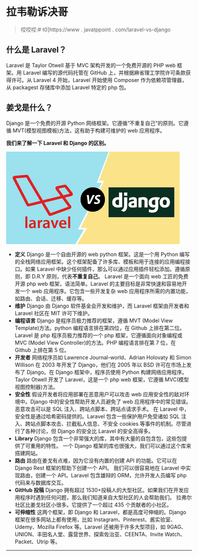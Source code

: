 # 拉韦勒诉决哥

> 哎哎哎:# t0]https://www . javatppoint . com/laravel-vs-django

## 什么是 Laravel？

Laravel 是 Taylor Otwell 基于 MVC 架构开发的一个免费开源的 PHP web 框架。用 Laravel 编写的源代码托管在 GitHub 上，并根据麻省理工学院许可条款获得许可。从 Laravel 4 开始，Laravel 开始使用 Composer 作为依赖项管理器，从 packagest 存储库中添加 Laravel 特定的 php 包。

## 姜戈是什么？

Django 是一个免费的开源 Python 网络框架。它遵循“不重复自己”的原则。它遵循 MVT(模型视图模板)方法，这有助于构建可维护的 web 应用程序。

**我们来了解一下 Laravel 和 Django 的区别。**

![Laravel vs Django](img/7f1da8888b8c9ef0a8004857eeddc181.png)

*   **定义**
    Django 是一个自由开源的 web python 框架。这是一个用 Python 编写的全栈网络应用框架。这个框架配备了许多库、模板和用于连接的应用编程接口。如果 Laravel 中缺少任何插件，那么可以通过应用插件轻松添加。遵循原则，即 D.R.Y 原则，代表**不重复自己**。
    Laravel 是一个面向 web 工匠的免费开源 php web 框架，语法简单。Laravel 的主要目标是非常快速和容易地开发一个 web 应用程序。它包含一些开发复杂 web 应用程序所需的内置功能，如路由、会话、迁移、缓存等。
*   **维护**
    Django 由 Django 软件基金会开发和维护，而 Laravel 框架由开发者和 Laravel 社区在 MIT 许可下维护。
*   **编程语言**
    Django 是程序员极力推荐的框架，遵循 MVT (Model View Template)方法。python 编程语言排在第四位，在 Github 上排在第二位。
    Laravel 是 php 程序员极力推荐的一个 php 框架，它遵循面向对象编程或 MVC (Model View Controller)的方法。PHP 编程语言排在第 7 位，在 Github 上排在第 5 位。
*   **开发者**
    网络程序员如 Lawrence Journal-world、Adrian Holovaty 和 Simon Willison 在 2003 年开发了 Django，他们在 2005 年以 BSD 许可在市场上发布了 Django。在 Django 框架中，程序员使用 Python 构建网络应用程序。
    Taylor Otwell 开发了 Laravel，这是一个 php web 框架，它遵循 MVC(模型视图控制器)方法。
*   **安全性**
    假设开发者将应用部署在恶意用户可以攻击 web 应用安全性的敌对环境中。Django 中的安全性帮助开发人员避免了 web 应用程序中的常见错误。恶意攻击可以是 SQL 注入、跨站点脚本、跨站点请求手术。
    在 Laravel 中，安全性是通过哈希密码提供的。Laravel 包含一些保护用户免受诸如 SQL 注入、跨站点脚本攻击、拦截私人信息、不安全 cookies 等事件的机制。尽管进行了各种讨论，但 Django 的安全比 Laravel 的安全高得多。
*   **Library**
    Django 包含一个非常强大的库，其中有大量的自包含包，这些包提供了可重用的特性。
    一个 Django 框架的库也很强大，我们可以通过这个库来搭建网站。
*   **路由**
    路由在姜戈有点难，因为它没有内置的创建 API 的功能。它可以在 Django Rest 框架的帮助下创建一个 API。
    我们可以很容易地在 Laravel 中实现路由，创建一个 API。Laravel 包含雄辩的 ORM，允许开发人员编写 php 代码来与数据库交互。
*   **GitHub 投稿**
    Django 拥有超过 1530+投稿人的大型社区。如果我们在开发应用程序时遇到任何问题，那么我们知道来自大型社区的人会帮助我们。
    拉弗尔社区比姜戈社区小很多。它提供了一个超过 435 个贡献者的小社区。
*   **可伸缩性**
    这两个框架，即 Django 和 Laravel，都是高度可伸缩的。Django 框架在很多网站上都有使用，比如 Instagram、Pinterest、酱实验室、Udemy、Mozilla Firefox 等。Laravel 还被用于许多大型项目，如 9GAG、UNION、丰田名人堂、露营世界、探索佐治亚、CEENTA、Invite Watch、Packet、Utrip 等。

* * *